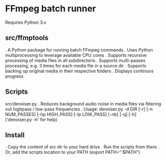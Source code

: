 FFmpeg batch runner
===================

Requires Python 3.x

src/ffmptools
--------------
  . A Python package for running batch FFmpeg commands
  . Uses Python multiprocessing to leverage available CPU cores
  . Supports recursive processing of media files in all subdirectoris
  . Supports multi-passes processing, e.g. 3 times for each media file in a source dir
  . Supports backing up original media in their respective folders
  . Displays continuos progress

Scripts
--------
 src/denoiser.py
  . Reduces background audio noise in media files via filtering out highpass / low-pass frequencies
  . Usage: denoiser.py -d DIR [-r] [-n NUM_PASSES] [-hp HIGH_PASS] [-lp LOW_PASS] [-nb] [-q] [-h]
    ('denoiser.py -h' for help)

Install
-------
  . Copy the content of src dir to your hard drive
  . Run the scripts from there
  . Or, add the scripts location to your PATH (export PATH="<path to scripts>:$PATH")

